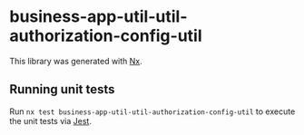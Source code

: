 # business-app-util-util-authorization-config-util

This library was generated with [Nx](https://nx.dev).

## Running unit tests

Run `nx test business-app-util-util-authorization-config-util` to execute the unit tests via [Jest](https://jestjs.io).
